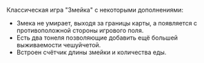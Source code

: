 Классическая игра "Змейка" с некоторыми дополнениями:
- Змека не умирает, выходя за границы карты, а появляется с противоположной стороны игрового поля.
- Есть два тонеля позволяющие добавить ещё большей выживаемости чешуйчетой.
- Встроен счётчик длины змейки и количества еды.
